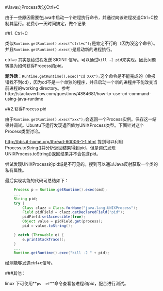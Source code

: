 #Java向Process发送Ctrl+C

由于一些原因需要在java中启动一个进程执行命令，并通过向该进程发送Ctrl+C控制其运行。花费小一天时间搞定，做个记录

##1. Ctrl+C

类似`Runtime.getRuntime().exec("ctrl+c");`是肯定不行的（因为没这个命令）。并且`Runtime.getRuntime().exec()`是启动新的进程执行。

ctrl+c 其实是给进程发送 SIGINT 信号。可以通过`kill -2 pid`来实现。因此问题转换为如何获得Process的pid。

**题外话**：`Runtime.getRuntime().exec("cd XXX");`这个命令是不能完成的（会报错找不到cd），因为cd不是一个单独的程序，并且启动一个新的进程并不能改变当前进程的working directory。参考http://stackoverflow.com/questions/4884681/how-to-use-cd-command-using-java-runtime


##2.获得Process pid

由于`Runtime.getRuntime().exec("xxx");`会返回一个Process实例。保存这一结果并调试。Ubuntu下运行发现返回值为UNIXProcess类型。下面针对这个Process类型讨论。

http://bbs.it-home.org/thread-60006-1-1.html 提到可以利用Process.toString()并分析返回结果得到pid，但是调试发现UNIXProcess.toString()返回结果并不会包含pid。

尝试发现UNIXProcess的pid域是不可见的。搜到可以通过Java反射获取一个类的私有属性。

最后实现功能的代码可总结如下：

```java
	Process p = Runtime.getRuntime().exec(cmd);
	...
	String pid;
	try {
		Class clazz = Class.forName("java.lang.UNIXProcess");
		Field pidField = clazz.getDeclaredField("pid");
		pidField.setAccessible(true);
		Object value = pidField.get(process);
		pid = value.toString();
 
   	} catch (Throwable e) {
		e.printStackTrace();
   	}
	...
	Runtime.getRuntime().exec("kill -2 " + pid);
```

经测能够发送ctrl+c信号。

###其他：

linux 下可使用**`ps -ef`**命令查看各进程和pid，配合进行测试。


